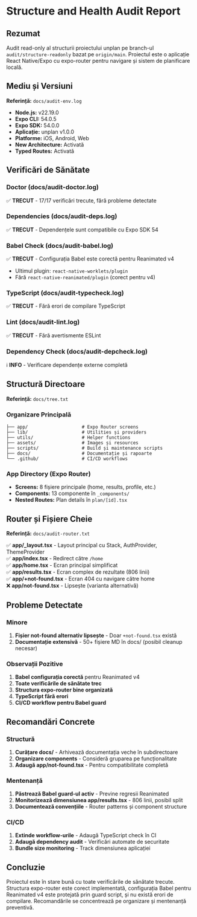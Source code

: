 # Structure and Health Audit Report

## Rezumat

Audit read-only al structurii proiectului unplan pe branch-ul `audit/structure-readonly` bazat pe `origin/main`. Proiectul este o aplicație React Native/Expo cu expo-router pentru navigare și sistem de planificare locală.

## Mediu și Versiuni

**Referință:** `docs/audit-env.log`

- **Node.js:** v22.19.0
- **Expo CLI:** 54.0.5
- **Expo SDK:** 54.0.0
- **Aplicație:** unplan v1.0.0
- **Platforme:** iOS, Android, Web
- **New Architecture:** Activată
- **Typed Routes:** Activată

## Verificări de Sănătate

### Doctor (docs/audit-doctor.log)

✅ **TRECUT** - 17/17 verificări trecute, fără probleme detectate

### Dependencies (docs/audit-deps.log)

✅ **TRECUT** - Dependențele sunt compatibile cu Expo SDK 54

### Babel Check (docs/audit-babel.log)

✅ **TRECUT** - Configurația Babel este corectă pentru Reanimated v4

- Ultimul plugin: `react-native-worklets/plugin`
- Fără `react-native-reanimated/plugin` (corect pentru v4)

### TypeScript (docs/audit-typecheck.log)

✅ **TRECUT** - Fără erori de compilare TypeScript

### Lint (docs/audit-lint.log)

✅ **TRECUT** - Fără avertismente ESLint

### Dependency Check (docs/audit-depcheck.log)

ℹ️ **INFO** - Verificare dependențe externe completă

## Structură Directoare

**Referință:** `docs/tree.txt`

### Organizare Principală

```
├── app/                    # Expo Router screens
├── lib/                    # Utilities și providers
├── utils/                  # Helper functions
├── assets/                 # Images și resources
├── scripts/                # Build și maintenance scripts
├── docs/                   # Documentație și rapoarte
└── .github/                # CI/CD workflows
```

### App Directory (Expo Router)

- **Screens:** 8 fișiere principale (home, results, profile, etc.)
- **Components:** 13 componente în `_components/`
- **Nested Routes:** Plan details în `plan/[id].tsx`

## Router și Fișiere Cheie

**Referință:** `docs/audit-router.txt`

✅ **app/\_layout.tsx** - Layout principal cu Stack, AuthProvider, ThemeProvider  
✅ **app/index.tsx** - Redirect către `/home`  
✅ **app/home.tsx** - Ecran principal simplificat  
✅ **app/results.tsx** - Ecran complex de rezultate (806 linii)  
✅ **app/+not-found.tsx** - Ecran 404 cu navigare către home  
❌ **app/not-found.tsx** - Lipsește (varianta alternativă)

## Probleme Detectate

### Minore

1. **Fișier not-found alternativ lipsește** - Doar `+not-found.tsx` există
2. **Documentație extensivă** - 50+ fișiere MD în docs/ (posibil cleanup necesar)

### Observații Pozitive

1. **Babel configurația corectă** pentru Reanimated v4
2. **Toate verificările de sănătate trec**
3. **Structura expo-router bine organizată**
4. **TypeScript fără erori**
5. **CI/CD workflow pentru Babel guard**

## Recomandări Concrete

### Structură

1. **Curățare docs/** - Arhivează documentația veche în subdirectoare
2. **Organizare components** - Consideră gruparea pe funcționalitate
3. **Adaugă app/not-found.tsx** - Pentru compatibilitate completă

### Mentenanță

1. **Păstrează Babel guard-ul activ** - Previne regresii Reanimated
2. **Monitorizează dimensiunea app/results.tsx** - 806 linii, posibil split
3. **Documentează convențiile** - Router patterns și component structure

### CI/CD

1. **Extinde workflow-urile** - Adaugă TypeScript check în CI
2. **Adaugă dependency audit** - Verificări automate de securitate
3. **Bundle size monitoring** - Track dimensiunea aplicației

## Concluzie

Proiectul este în stare bună cu toate verificările de sănătate trecute. Structura expo-router este corect implementată, configurația Babel pentru Reanimated v4 este protejată prin guard script, și nu există erori de compilare. Recomandările se concentrează pe organizare și mentenanță preventivă.
